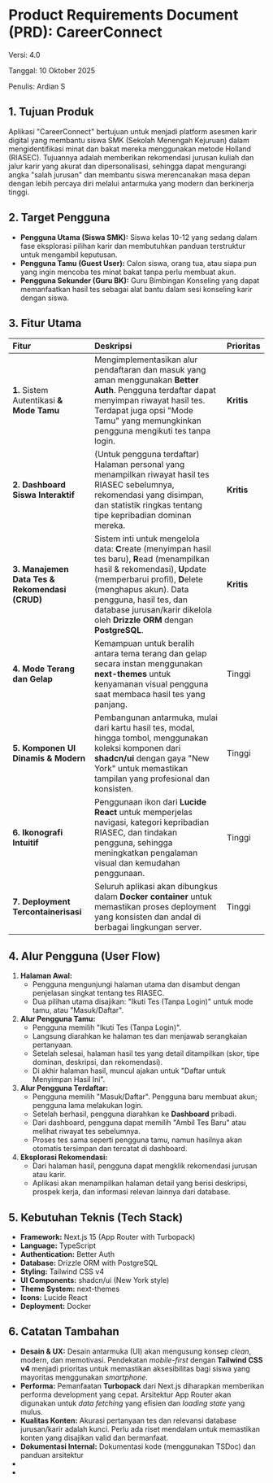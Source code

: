 # **Product Requirements Document (PRD): CareerConnect**

Versi: 4.0

Tanggal: 10 Oktober 2025

Penulis: Ardian S

## **1\. Tujuan Produk**

Aplikasi "CareerConnect" bertujuan untuk menjadi platform asesmen karir digital yang membantu siswa SMK (Sekolah Menengah Kejuruan) dalam mengidentifikasi minat dan bakat mereka menggunakan metode Holland (RIASEC). Tujuannya adalah memberikan rekomendasi jurusan kuliah dan jalur karir yang akurat dan dipersonalisasi, sehingga dapat mengurangi angka "salah jurusan" dan membantu siswa merencanakan masa depan dengan lebih percaya diri melalui antarmuka yang modern dan berkinerja tinggi.

## **2\. Target Pengguna**

* **Pengguna Utama (Siswa SMK):** Siswa kelas 10-12 yang sedang dalam fase eksplorasi pilihan karir dan membutuhkan panduan terstruktur untuk mengambil keputusan.  
* **Pengguna Tamu (Guest User):** Calon siswa, orang tua, atau siapa pun yang ingin mencoba tes minat bakat tanpa perlu membuat akun.  
* **Pengguna Sekunder (Guru BK):** Guru Bimbingan Konseling yang dapat memanfaatkan hasil tes sebagai alat bantu dalam sesi konseling karir dengan siswa.

## **3\. Fitur Utama**

| Fitur | Deskripsi | Prioritas |
| :---- | :---- | :---- |
| **1\.** Sistem Autentikasi **& Mode Tamu** | Mengimplementasikan alur pendaftaran dan masuk yang aman menggunakan **Better Auth**. Pengguna terdaftar dapat menyimpan riwayat hasil tes. Terdapat juga opsi "Mode Tamu" yang memungkinkan pengguna mengikuti tes tanpa login. | **Kritis** |
| **2\. Dashboard Siswa Interaktif** | (Untuk pengguna terdaftar) Halaman personal yang menampilkan riwayat hasil tes RIASEC sebelumnya, rekomendasi yang disimpan, dan statistik ringkas tentang tipe kepribadian dominan mereka. | **Kritis** |
| **3\. Manajemen Data Tes & Rekomendasi (CRUD)** | Sistem inti untuk mengelola data: **C**reate (menyimpan hasil tes baru), **R**ead (menampilkan hasil & rekomendasi), **U**pdate (memperbarui profil), **D**elete (menghapus akun). Data pengguna, hasil tes, dan database jurusan/karir dikelola oleh **Drizzle ORM** dengan **PostgreSQL**. | **Kritis** |
| **4\. Mode Terang dan Gelap** | Kemampuan untuk beralih antara tema terang dan gelap secara instan menggunakan **next-themes** untuk kenyamanan visual pengguna saat membaca hasil tes yang panjang. | Tinggi |
| **5\. Komponen UI Dinamis & Modern** | Pembangunan antarmuka, mulai dari kartu hasil tes, modal, hingga tombol, menggunakan koleksi komponen dari **shadcn/ui** dengan gaya "New York" untuk memastikan tampilan yang profesional dan konsisten. | Tinggi |
| **6\. Ikonografi Intuitif** | Penggunaan ikon dari **Lucide React** untuk memperjelas navigasi, kategori kepribadian RIASEC, dan tindakan pengguna, sehingga meningkatkan pengalaman visual dan kemudahan penggunaan. | Tinggi |
| **7\. Deployment Tercontainerisasi** | Seluruh aplikasi akan dibungkus dalam **Docker container** untuk memastikan proses deployment yang konsisten dan andal di berbagai lingkungan server. | Tinggi |

## **4\. Alur Pengguna (User Flow)**

1. **Halaman Awal:**  
   * Pengguna mengunjungi halaman utama dan disambut dengan penjelasan singkat tentang tes RIASEC.  
   * Dua pilihan utama disajikan: "Ikuti Tes (Tanpa Login)" untuk mode tamu, atau "Masuk/Daftar".  
2. **Alur Pengguna Tamu:**  
   * Pengguna memilih "Ikuti Tes (Tanpa Login)".  
   * Langsung diarahkan ke halaman tes dan menjawab serangkaian pertanyaan.  
   * Setelah selesai, halaman hasil tes yang detail ditampilkan (skor, tipe dominan, deskripsi, dan rekomendasi).  
   * Di akhir halaman hasil, muncul ajakan untuk "Daftar untuk Menyimpan Hasil Ini".  
3. **Alur Pengguna Terdaftar:**  
   * Pengguna memilih "Masuk/Daftar". Pengguna baru membuat akun; pengguna lama melakukan login.  
   * Setelah berhasil, pengguna diarahkan ke **Dashboard** pribadi.  
   * Dari dashboard, pengguna dapat memilih "Ambil Tes Baru" atau melihat riwayat tes sebelumnya.  
   * Proses tes sama seperti pengguna tamu, namun hasilnya akan otomatis tersimpan dan tercatat di dashboard.  
4. **Eksplorasi Rekomendasi:**  
   * Dari halaman hasil, pengguna dapat mengklik rekomendasi jurusan atau karir.  
   * Aplikasi akan menampilkan halaman detail yang berisi deskripsi, prospek kerja, dan informasi relevan lainnya dari database.

## **5\. Kebutuhan Teknis (Tech Stack)**

* **Framework:** Next.js 15 (App Router with Turbopack)  
* **Language:** TypeScript  
* **Authentication:** Better Auth  
* **Database:** Drizzle ORM with PostgreSQL  
* **Styling:** Tailwind CSS v4  
* **UI Components:** shadcn/ui (New York style)  
* **Theme System:** next-themes  
* **Icons:** Lucide React  
* **Deployment:** Docker

## **6\. Catatan Tambahan**

* **Desain & UX:** Desain antarmuka (UI) akan mengusung konsep *clean*, modern, dan memotivasi. Pendekatan *mobile-first* dengan **Tailwind CSS v4** menjadi prioritas untuk memastikan aksesibilitas bagi siswa yang mayoritas menggunakan *smartphone*.  
* **Performa:** Pemanfaatan **Turbopack** dari Next.js diharapkan memberikan performa development yang cepat. Arsitektur App Router akan digunakan untuk *data fetching* yang efisien dan *loading state* yang mulus.  
* **Kualitas Konten:** Akurasi pertanyaan tes dan relevansi database jurusan/karir adalah kunci. Perlu ada riset mendalam untuk memastikan konten yang disajikan valid dan bermanfaat.  
* **Dokumentasi Internal:** Dokumentasi kode (menggunakan TSDoc) dan panduan arsitektur  
*   
* 